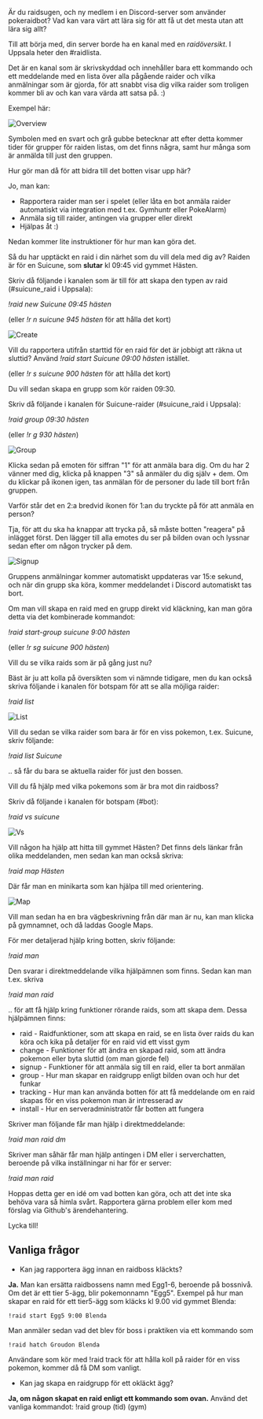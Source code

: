 Är du raidsugen, och ny medlem i en Discord-server som använder pokeraidbot? 
Vad kan vara värt att lära sig för att få ut det mesta utan att lära sig allt?

Till att börja med, din server borde ha en kanal med en *raidöversikt*. I Uppsala heter den #raidlista.

Det är en kanal som är skrivskyddad och innehåller bara ett kommando och ett meddelande
med en lista över alla pågående raider och vilka anmälningar som är gjorda,
för att snabbt visa dig vilka raider som troligen kommer bli av och kan vara värda att satsa på. :)

Exempel här:

![Overview](img/overview.png)

Symbolen med en svart och grå gubbe betecknar att efter detta kommer tider för 
grupper för raiden listas, om det finns några, samt hur många som är anmälda till just den gruppen.

Hur gör man då för att bidra till det botten visar upp här?

Jo, man kan:
* Rapportera raider man ser i spelet (eller låta en bot anmäla raider automatiskt via integration med t.ex. Gymhuntr eller PokeAlarm)
* Anmäla sig till raider, antingen via grupper eller direkt
* Hjälpas åt :)

Nedan kommer lite instruktioner för hur man kan göra det.

Så du har upptäckt en raid i din närhet som du vill dela med dig av? Raiden är för en Suicune, som **slutar** kl 09:45 vid gymmet Hästen.

Skriv då följande i kanalen som är till för att skapa den typen av raid (#suicune_raid i Uppsala):

*!raid new Suicune 09:45 hästen*

(eller *!r n suicune 945 hästen* för att hålla det kort)

![Create](img/started1.png)

Vill du rapportera utifrån starttid för en raid för det är jobbigt att räkna ut sluttid?
Använd *!raid start Suicune 09:00 hästen* istället.

(eller *!r s suicune 900 hästen* för att hålla det kort)

Du vill sedan skapa en grupp som kör raiden 09:30.

Skriv då följande i kanalen för Suicune-raider (#suicune_raid i Uppsala):

*!raid group 09:30 hästen*

(eller *!r g 930 hästen*)

![Group](img/started2.png)

Klicka sedan på emoten för siffran "1" för att anmäla bara dig. Om du har 2 vänner med dig, klicka på knappen "3" så anmäler du dig själv + dem.
Om du klickar på ikonen igen, tas anmälan för de personer du lade till bort från gruppen.

Varför står det en 2:a bredvid ikonen för 1:an du tryckte på för att anmäla en person? 

Tja, för att du ska ha knappar att trycka på, så måste botten "reagera" på inlägget först. 
Den lägger till alla emotes du ser på bilden ovan och lyssnar sedan efter om någon trycker på dem. 

![Signup](img/started3.png)

Gruppens anmälningar kommer automatiskt uppdateras var 15:e sekund, och när din grupp ska köra, kommer meddelandet i Discord automatiskt tas bort.

Om man vill skapa en raid med en grupp direkt vid kläckning, kan man göra detta via det kombinerade kommandot:

*!raid start-group suicune 9:00 hästen*

(eller *!r sg suicune 900 hästen*)

Vill du se vilka raids som är på gång just nu?

Bäst är ju att kolla på översikten som vi nämnde tidigare, men du kan också skriva följande i kanalen för 
botspam för att se alla möjliga raider:

*!raid list*

![List](img/raidlist.png)

Vill du sedan se vilka raider som bara är för en viss pokemon, t.ex. Suicune, skriv följande:

*!raid list Suicune*

.. så får du bara se aktuella raider för just den bossen.

Vill du få hjälp med vilka pokemons som är bra mot din raidboss?

Skriv då följande i kanalen för botspam (#bot):

*!raid vs suicune*

![Vs](img/started4.png)

Vill någon ha hjälp att hitta till gymmet Hästen? Det finns dels länkar från olika meddelanden, 
men sedan kan man också skriva:

*!raid map Hästen*

Där får man en minikarta som kan hjälpa till med orientering. 

![Map](img/started5.png)

Vill man sedan ha en bra vägbeskrivning från där man är nu, kan man klicka på gymnamnet, 
och då laddas Google Maps.

För mer detaljerad hjälp kring botten, skriv följande:

*!raid man*

Den svarar i direktmeddelande vilka hjälpämnen som finns. Sedan kan man t.ex. skriva

*!raid man raid*

.. för att få hjälp kring funktioner rörande raids, som att skapa dem. Dessa hjälpämnen finns:

* raid - Raidfunktioner, som att skapa en raid, se en lista över raids du kan köra och kika på detaljer för en raid vid ett visst gym
* change - Funktioner för att ändra en skapad raid, som att ändra pokemon eller byta sluttid (om man gjorde fel)
* signup - Funktioner för att anmäla sig till en raid, eller ta bort anmälan
* group - Hur man skapar en raidgrupp enligt bilden ovan och hur det funkar
* tracking - Hur man kan använda botten för att få meddelande om en raid skapas för en viss pokemon man är intresserad av
* install - Hur en serveradministratör får botten att fungera

Skriver man följande får man hjälp i direktmeddelande:

*!raid man raid dm*

Skriver man såhär får man hjälp antingen i DM eller i serverchatten, beroende på vilka inställningar ni har för er server:

*!raid man raid*

Hoppas detta ger en idé om vad botten kan göra, och att det inte ska behöva vara så himla svårt. 
Rapportera gärna problem eller kom med förslag via Github's ärendehantering.

Lycka till!

## Vanliga frågor ##

* Kan jag rapportera ägg innan en raidboss kläckts?

**Ja.** Man kan ersätta raidbossens namn med Egg1-6, beroende på bossnivå. Om det är ett tier 5-ägg, blir
pokemonnamn "Egg5". Exempel på hur man skapar en raid för ett tier5-ägg som kläcks kl 9.00 vid gymmet Blenda:

    !raid start Egg5 9:00 Blenda
    
Man anmäler sedan vad det blev för boss i praktiken via ett kommando som

    !raid hatch Groudon Blenda
    
Användare som kör med !raid track för att hålla koll på raider för en viss pokemon, kommer då få DM som vanligt.

* Kan jag skapa en raidgrupp för ett okläckt ägg?

**Ja, om någon skapat en raid enligt ett kommando som ovan.** Använd det vanliga kommandot: !raid group (tid) (gym)